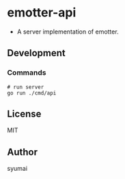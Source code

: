 # emotter-api

- A server implementation of emotter.

## Development

### Commands

```console
# run server
go run ./cmd/api
```

## License

MIT

## Author

syumai
